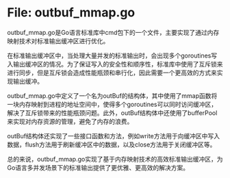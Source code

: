 # File: outbuf_mmap.go

outbuf_mmap.go是Go语言标准库中cmd包下的一个文件，主要实现了通过内存映射技术对标准输出缓冲区进行优化。

在标准输出缓冲区中，当处理大量并发的标准输出时，会出现多个goroutines写入输出缓冲区的情况。为了保证写入的安全性和顺序性，标准库中使用了互斥锁来进行同步，但是互斥锁会造成性能瓶颈和串行化，因此需要一个更高效的方式来实现输出缓冲。

outbuf_mmap.go中定义了一个名为outBuf的结构体，其中使用了mmap函数将一块内存映射到进程的地址空间中，使得多个goroutines可以同时访问缓冲区，解决了互斥锁带来的性能瓶颈问题。此外，outBuf结构体中还使用了bufferPool来实现对内存资源的管理，避免了内存的浪费。

outBuf结构体还实现了一些接口函数和方法，例如write方法用于向缓冲区中写入数据，flush方法用于刷新缓冲区中的数据，以及close方法用于关闭缓冲区等。

总的来说，outbuf_mmap.go实现了基于内存映射技术的高效标准输出缓冲区，为Go语言多并发场景下的标准输出提供了更优雅、更高效的解决方案。

